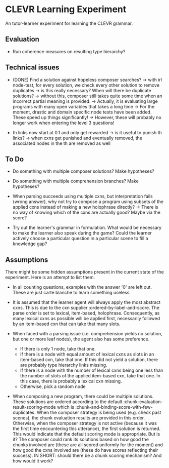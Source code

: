 # CLEVR Learning Experiment

An tutor-learner experiment for learning the CLEVR grammar.

## Evaluation

 - Run coherence measures on resulting type hierarchy? 

## Technical issues

 - (DONE) Find a solution against hopeless composer searches?
	-> with irl node-test, for every solution, we check every other solution to remove duplicates
	-> is this really necessary? When will there be duplicate solutions?
	-> without this, composer still takes quite some time when an incorrect partial meaning is provided.
	-> Actually, it is evaluating large programs with many open variables that takes a long time
	-> For the moment, drastic and domain specific node tests have been added. These speed up things significantly!
	-> However, these will probably no longer work when entering the level 3 questions!

 - th links now start at 0.1 and only get rewarded
	-> is it useful to punish th links?
        -> when cxns get punished and eventually removed, the associated nodes in the th are removed as well

## To Do 

 - Do something with multiple composer solutions? Make hypotheses?
 - Do something with multiple comprehension branches? Make hypotheses?

 - When parsing succeeds using multiple cxns, but interpretation fails (wrong answer), 
   why not try to compose a program using subsets of the applied cxns instead of making a new holophrase directly?
	-> There is no way of knowing which of the cxns are actually good? Maybe via the score?

 - Try out the learner's grammar in formulation. What would be necessary to make the learner also speak during the game? Could the learner actively choose a particular question in a particular scene to fill a knowledge gap?

## Assumptions

There might be some hidden assumptions present in the current state of the experiment.
Here is an attempt to list them.

 - In all counting questions, examples with the answer '0' are left out. These are just carte blanche to learn something useless.

 - It is assumed that the learner agent will always apply the most abstract cxns. This is due to the cxn supplier :ordered-by-label-and-score. The parse order is set to lexical, item-based, holophrase. Consequently, as many lexical cxns as possible will be applied first, necessarily followed by an item-based cxn that can take that many slots. 

 - When faced with a parsing issue (i.e. comprehension yields no solution, but one or more leaf nodes), the agent also has some preference. 
	- If there is only 1 node, take that one. 
	- If there is a node with equal amount of lexical cxns as slots in an item-based cxn, take that one. If this did not yield a solution, there are probably type hierarchy links missing.
	- If there is a node with the number of lexical cxns being one less than the number of slots of the applied item-based cxn, take that one. In this case, there is probably a lexical cxn missing.
	- Otherwise, pick a random node

 - When composing a new program, there could be multiple solutions. These solutions are ordered according to the default :chunk-evaluation-result-scoring-mode which is :chunk-and-binding-score-with-few-duplicates. When the composer strategy is being used (e.g. check past scenes), the chunk evaluation results are provided in this order. Otherwise, when the composer strategy is not active (because it was the first time encountering this utterance), the first solution is returned. This would indicate that the default scoring mode is appropriate. But is it? The composer could rank its solutions based on how good the chunks involved are (these are all scored uniformly for the moment) and how good the cxns involved are (these do have scores reflecting their success). IN SHORT: should there be a chunk scoring mechanism? And how would it work?
